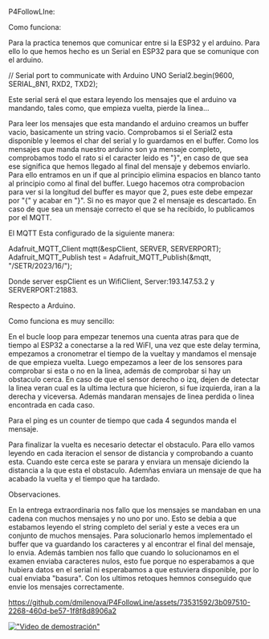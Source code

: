 P4FollowLIne:

Como funciona:

Para la practica tenemos que comunicar entre si la ESP32 y el arduino. Para ello lo que hemos hecho es un Serial en ESP32 para que se comunique con el arduino.

  // Serial port to communicate with Arduino UNO
  Serial2.begin(9600, SERIAL_8N1, RXD2, TXD2);

Este serial será el que estara leyendo los mensajes que el arduino va mandando, tales como, que empieza vuelta, pierde la linea...

Para leer los mensajes que esta mandando el arduino creamos un buffer vacio, basicamente un string vacio. Comprobamos si el Serial2 esta disponible y leemos el char del serial y 
lo guardamos en el buffer. Como los mensajes que manda nuestro arduino son ya mensaje completo, comprobamos todo el rato si el caracter leido es "}", en caso de que sea ese significa
que hemos llegado al final del mensaje y debemos enviarlo. Para ello entramos en un if que al principio elimina espacios en blanco tanto al principio como al final del buffer. Luego 
hacemos otra comprobacion para ver si la longitud del buffer es mayor que 2, pues este debe empezar por "{" y acabar en "}". Si no es mayor que 2 el mensaje es descartado. En caso de que
sea un mensaje correcto el que se ha recibido, lo publicamos por el MQTT.

El MQTT Esta configurado de la siguiente manera:

Adafruit_MQTT_Client mqtt(&espClient, SERVER, SERVERPORT);
Adafruit_MQTT_Publish test = Adafruit_MQTT_Publish(&mqtt, "/SETR/2023/16/");

Donde server espClient es un WifiClient, Server:193.147.53.2 y SERVERPORT:21883.

Respecto a Arduino.

Como funciona es muy sencillo:

En el bucle loop para empezar tenemos una cuenta atras para que de tiempo al ESP32 a conectarse a la red WiFI, una vez que este delay termina, empezamos a cronometrar el tiempo de la vueltay
y mandamos el mensaje de que empieza vuelta. Luego empezamos a leer de los sensores para comprobar si esta o no en la linea, además de comprobar si hay un obstaculo cerca. En caso de que 
el sensor derecho o izq, dejen de detectar la linea veran cual es la ultima lectura que hicieron, si fue izquierda, iran a la derecha y viceversa. Además mandaran mensajes de linea perdida
o linea encontrada en cada caso. 

Para el ping es un counter de tiempo que cada 4 segundos manda el mensaje.

Para finalizar la vuelta es necesario detectar el obstaculo. Para ello vamos leyendo en cada iteracion el sensor de distancia y comprobando a cuanto esta. Cuando este cerca este se parara
y enviara un mensaje diciendo la distancia a la que esta el obstaculo. Ademñas enviara un mensaje de que ha acabado la vuelta y el tiempo que ha tardado.



Observaciones.

En la entrega extraordinaria nos fallo que los mensajes se mandaban en una cadena con muchos mensajes y no uno por uno. Esto se debia a que estabamos leyendo el string completo del serial 
y este a veces era un conjunto de muchos mensajes. Para solucionarlo hemos implementado el buffer que va guardando los caracteres y al encontrar el final del mensaje, lo envia.
Además tambien nos fallo que cuando lo solucionamos en el examen enviaba caracteres nulos, esto fue porque no esperabamos a que hubiera datos en el serial ni esperabamos a que estuviera
disponible, por lo cual enviaba "basura". Con los ultimos retoques hemnos conseguido que envie los mensajes correctamente.

https://github.com/dmilenova/P4FollowLine/assets/73531592/3b097510-2268-460d-be57-1f8f8d8906a2

[!["Video de demostración"](blob:https://urjc-my.sharepoint.com/a93830da-97d5-43fb-9f18-ca428a5b19bc)](https://urjc-my.sharepoint.com/:v:/g/personal/d_milenova_2019_alumnos_urjc_es/EYbEyQCASBdPrZ56ULDCdlYBGOSxDCE_A7g1s_f-9Nxctw?nav=eyJyZWZlcnJhbEluZm8iOnsicmVmZXJyYWxBcHAiOiJTdHJlYW1XZWJBcHAiLCJyZWZlcnJhbFZpZXciOiJTaGFyZURpYWxvZy1MaW5rIiwicmVmZXJyYWxBcHBQbGF0Zm9ybSI6IldlYiIsInJlZmVycmFsTW9kZSI6InZpZXcifX0%3D&e=kHjRnj)




